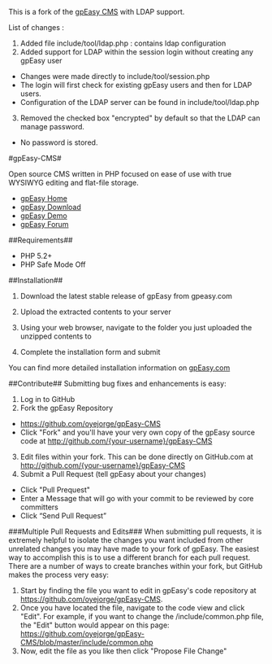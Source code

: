 This is a fork of the [gpEasy CMS](http://github.com/oyejorge/gpEasy-CMS) with LDAP support.

List of changes : 

1. Added file include/tool/ldap.php : contains ldap configuration
2. Added support for LDAP within the session login without creating any gpEasy user
  * Changes were made directly to include/tool/session.php
  * The login will first check for existing gpEasy users and then for LDAP users.
  * Configuration of the LDAP server can be found in include/tool/ldap.php
3. Removed the checked box "encrypted" by default so that the LDAP can manage password.
  * No password is stored.

#gpEasy-CMS#

Open source CMS written in PHP focused on ease of use with true WYSIWYG editing and flat-file storage.
* [gpEasy Home](http://gpeasy.com)
* [gpEasy Download](http://gpeasy.com/Download)
* [gpEasy Demo](http://gpeasy.com/Demo)
* [gpEasy Forum](http://gpeasy.com/Special_Forum)

##Requirements##
* PHP 5.2+
* PHP Safe Mode Off

##Installation##
1. Download the latest stable release of gpEasy from gpeasy.com

2. Upload the extracted contents to your server

3. Using your web browser, navigate to the folder you just uploaded the unzipped contents to

4. Complete the installation form and submit

You can find more detailed installation information on [gpEasy.com](http://gpeasy.com/Docs/Installation)


##Contribute##
Submitting bug fixes and enhancements is easy:

1. Log in to GitHub
2. Fork the gpEasy Repository
  * https://github.com/oyejorge/gpEasy-CMS
  * Click "Fork" and you'll have your very own copy of the gpEasy source code at http://github.com/{your-username}/gpEasy-CMS
3. Edit files within your fork.
  This can be done directly on GitHub.com at http://github.com/{your-username}/gpEasy-CMS
4. Submit a Pull Request (tell gpEasy about your changes)
  * Click "Pull Prequest"
  * Enter a Message that will go with your commit to be reviewed by core committers
  * Click “Send Pull Request”

###Multiple Pull Requests and Edits###
When submitting pull requests, it is extremely helpful to isolate the changes you want included from other unrelated changes you may have made to your fork of gpEasy. The easiest way to accomplish this is to use a different branch for each pull request. There are a number of ways to create branches within your fork, but GitHub makes the process very easy:

1. Start by finding the file you want to edit in gpEasy's code repository at https://github.com/oyejorge/gpEasy-CMS.
2. Once you have located the file, navigate to the code view and click "Edit". For example, if you want to change the /include/common.php file, the "Edit" button would appear on this page: https://github.com/oyejorge/gpEasy-CMS/blob/master/include/common.php
3. Now, edit the file as you like then click "Propose File Change"
